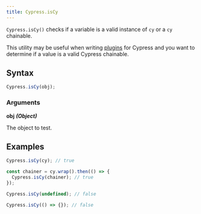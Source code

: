```yaml
---
title: Cypress.isCy
---
```


`Cypress.isCy()` checks if a variable is a valid instance of `cy` or a `cy` chainable.

This utility may be useful when writing [plugins](/api/plugins/writing-a-plugin) for Cypress and you want to determine if a value is a valid Cypress chainable.

## Syntax

```javascript
Cypress.isCy(obj);
```

### Arguments

**<Icon name="angle-right"></Icon> obj** **_(Object)_**

The object to test.

## Examples

```javascript
Cypress.isCy(cy); // true

const chainer = cy.wrap().then(() => {
  Cypress.isCy(chainer); // true
});

Cypress.isCy(undefined); // false

Cypress.isCy(() => {}); // false
```
